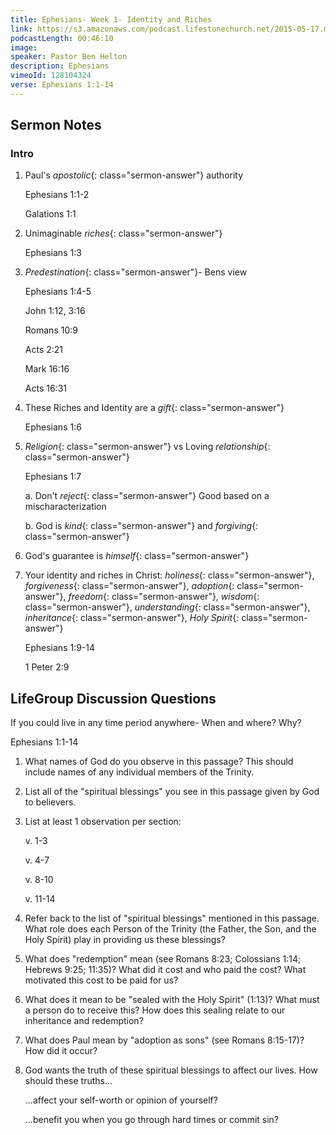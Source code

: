 ```yaml
---
title: Ephesians- Week 1- Identity and Riches
link: https://s3.amazonaws.com/podcast.lifestonechurch.net/2015-05-17.mp3
podcastLength: 00:46:10
image:
speaker: Pastor Ben Helton
description: Ephesians
vimeoId: 128104324
verse: Ephesians 1:1-14
---
```


## Sermon Notes

### Intro

1. Paul's *apostolic*{: class="sermon-answer"} authority

    Ephesians 1:1-2

    Galations 1:1

1. Unimaginable *riches*{: class="sermon-answer"}

    Ephesians 1:3

1. *Predestination*{: class="sermon-answer"}- Bens view

    Ephesians 1:4-5

    John 1:12, 3:16

    Romans 10:9

    Acts 2:21

    Mark 16:16

    Acts 16:31

1. These Riches and Identity are a *gift*{: class="sermon-answer"}

    Ephesians 1:6

1. *Religion*{: class="sermon-answer"} vs Loving *relationship*{: class="sermon-answer"}

    Ephesians 1:7

    a. Don't *reject*{: class="sermon-answer"} Good based on a mischaracterization

    b. God is *kind*{: class="sermon-answer"} and *forgiving*{: class="sermon-answer"}

1. God's guarantee is *himself*{: class="sermon-answer"}

1. Your identity and riches in Christ: *holiness*{: class="sermon-answer"}, *forgiveness*{: class="sermon-answer"}, *adoption*{: class="sermon-answer"}, *freedom*{: class="sermon-answer"}, *wisdom*{: class="sermon-answer"}, *understanding*{: class="sermon-answer"}, *inheritance*{: class="sermon-answer"}, *Holy Spirit*{: class="sermon-answer"}

    Ephesians 1:9-14

    1 Peter 2:9

## LifeGroup Discussion Questions

If you could live in any time period anywhere- When and where? Why?

Ephesians 1:1-14

1. What names of God do you observe in this passage? This should include names of any individual members of the Trinity.

1. List all of the "spiritual blessings" you see in this passage given by God to believers.

1. List at least 1 observation per section:

    v. 1-3

    v. 4-7

    v. 8-10

    v. 11-14

1. Refer back to the list of "spiritual blessings" mentioned in this passage. What role does each Person of the Trinity (the Father, the Son, and the Holy Spirit) play in providing us these blessings?

1. What does "redemption" mean (see Romans 8:23; Colossians 1:14; Hebrews 9:25; 11:35)? What did it cost and who paid the cost? What motivated this cost to be paid for us?

1. What does it mean to be "sealed with the Holy Spirit" (1:13)? What must a person do to receive this? How does this sealing relate to our inheritance and redemption?

1. What does Paul mean by "adoption as sons" (see Romans 8:15-17)? How did it occur?

1. God wants the truth of these spiritual blessings to affect our lives. How should these truths...

    ...affect your self-worth or opinion of yourself?

    ...benefit you when you go through hard times or commit sin?
